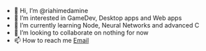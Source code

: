 - 👋 Hi, I’m @riahimedamine
- 👀 I’m interested in GameDev, Desktop apps and Web apps
- 🌱 I’m currently learning Node, Neural Networks and advanced C
- 💞️ I’m looking to collaborate on nothing for now
- 📫 How to reach me [Email](MAILTO:riahimedamine120@gmail.com)

<!---
riahimedamine/riahimedamine is a ✨ special ✨ repository because its `README.md` (this file) appears on your GitHub profile.
You can click the Preview link to take a look at your changes.
--->

